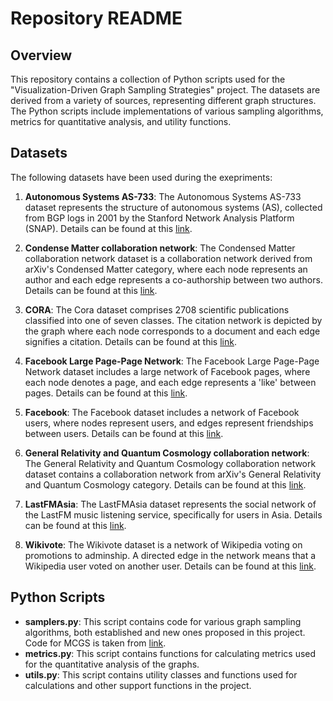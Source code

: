 # Repository README

## Overview

This repository contains a collection of Python scripts used for the "Visualization-Driven 
Graph Sampling Strategies" project. The datasets are derived from a variety of sources, representing different graph structures. The Python scripts include implementations of various sampling algorithms, metrics for quantitative analysis, and utility functions.

## Datasets

The following datasets have been used during the exepriments:

1. **Autonomous Systems AS-733**: The Autonomous Systems AS-733 dataset represents the structure of autonomous systems (AS), collected from BGP logs in 2001 by the Stanford Network Analysis Platform (SNAP). Details can be found at this [link](https://snap.stanford.edu/data/as-733.html).

2. **Condense Matter collaboration network**: The Condensed Matter collaboration network dataset is a collaboration network derived from arXiv's Condensed Matter category, where each node represents an author and each edge represents a co-authorship between two authors. Details can be found at this [link](https://snap.stanford.edu/data/ca-CondMat.html).

3. **CORA**: The Cora dataset comprises 2708 scientific publications classified into one of seven classes. The citation network is depicted by the graph where each node corresponds to a document and each edge signifies a citation. Details can be found at this [link](https://paperswithcode.com/dataset/cora).

4. **Facebook Large Page-Page Network**: The Facebook Large Page-Page Network dataset includes a large network of Facebook pages, where each node denotes a page, and each edge represents a 'like' between pages. Details can be found at this [link](https://snap.stanford.edu/data/facebook-large-page-page-network.html).

5. **Facebook**: The Facebook dataset includes a network of Facebook users, where nodes represent users, and edges represent friendships between users. Details can be found at this [link](https://snap.stanford.edu/data/ego-Facebook.html).

6. **General Relativity and Quantum Cosmology collaboration network**: The General Relativity and Quantum Cosmology collaboration network dataset contains a collaboration network from arXiv's General Relativity and Quantum Cosmology category. Details can be found at this [link](https://snap.stanford.edu/data/ca-GrQc.html).

7. **LastFMAsia**: The LastFMAsia dataset represents the social network of the LastFM music listening service, specifically for users in Asia. Details can be found at this [link](https://snap.stanford.edu/data/feather-lastfm-social.html).

8. **Wikivote**: The Wikivote dataset is a network of Wikipedia voting on promotions to adminship. A directed edge in the network means that a Wikipedia user voted on another user. Details can be found at this [link](https://snap.stanford.edu/data/wiki-Vote.html).


## Python Scripts

- **samplers.py**: This script contains code for various graph sampling algorithms, both established and new ones proposed in this project. Code for MCGS is taken from [link](https://github.com/csuvis/MCGS).
- **metrics.py**: This script contains functions for calculating metrics used for the quantitative analysis of the graphs.
- **utils.py**: This script contains utility classes and functions used for calculations and other support functions in the project.
